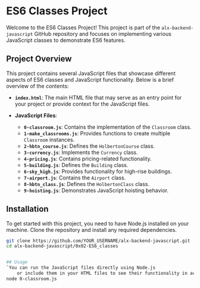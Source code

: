 # ES6 Classes Project

Welcome to the ES6 Classes Project! This project is part of the `alx-backend-javascript` GitHub repository and focuses on implementing various JavaScript classes to demonstrate ES6 features.

## Project Overview

This project contains several JavaScript files that showcase different aspects of ES6 classes and JavaScript functionality. Below is a brief overview of the contents:

- **`index.html`**: The main HTML file that may serve as an entry point for your project or provide context for the JavaScript files.

- **JavaScript Files**:
  - **`0-classroom.js`**: Contains the implementation of the `Classroom` class.
  - **`1-make_classrooms.js`**: Provides functions to create multiple `Classroom` instances.
  - **`2-hbtn_course.js`**: Defines the `HolbertonCourse` class.
  - **`3-currency.js`**: Implements the `Currency` class.
  - **`4-pricing.js`**: Contains pricing-related functionality.
  - **`5-building.js`**: Defines the `Building` class.
  - **`6-sky_high.js`**: Provides functionality for high-rise buildings.
  - **`7-airport.js`**: Contains the `Airport` class.
  - **`8-hbtn_class.js`**: Defines the `HolbertonClass` class.
  - **`9-hoisting.js`**: Demonstrates JavaScript hoisting behavior.

## Installation

To get started with this project, you need to have Node.js installed on your machine. Clone the repository and install any required dependencies.

```bash
git clone https://github.com/YOUR_USERNAME/alx-backend-javascript.git
cd alx-backend-javascript/0x02-ES6_classes


## Usage
`You can run the JavaScript files directly using Node.js 
    or include them in your HTML files to see their functionality in action.`
node 0-classroom.js

